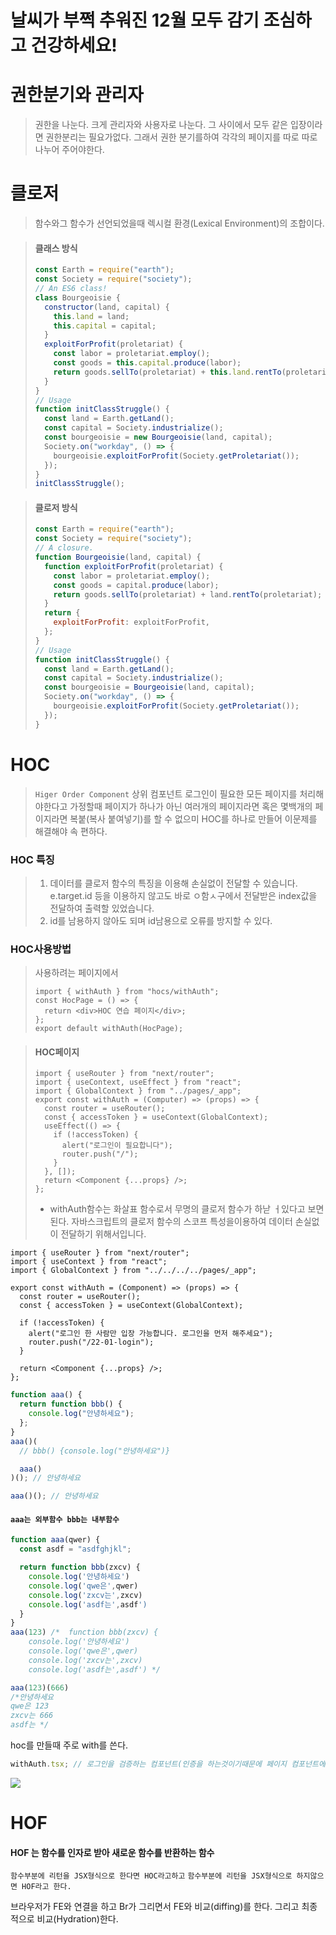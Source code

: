 # 날씨가 부쩍 추워진 12월 모두 감기 조심하고 건강하세요!

# 권한분기와 관리자

> 권한을 나눈다.
> 크게 관리자와 사용자로 나눈다. 그 사이에서 모두 같은 입장이라면 권한분리는 필요가없다. 그래서 권한 분기를하여 각각의 페이지를 따로 따로 나누어 주어야한다.

# 클로저

> 함수와그 함수가 선언되었을때 렉시컬 환경(Lexical Environment)의 조합이다.

> #### 클래스 방식
>
> ```jsx
> const Earth = require("earth");
> const Society = require("society");
> // An ES6 class!
> class Bourgeoisie {
>   constructor(land, capital) {
>     this.land = land;
>     this.capital = capital;
>   }
>   exploitForProfit(proletariat) {
>     const labor = proletariat.employ();
>     const goods = this.capital.produce(labor);
>     return goods.sellTo(proletariat) + this.land.rentTo(proletariat);
>   }
> }
> // Usage
> function initClassStruggle() {
>   const land = Earth.getLand();
>   const capital = Society.industrialize();
>   const bourgeoisie = new Bourgeoisie(land, capital);
>   Society.on("workday", () => {
>     bourgeoisie.exploitForProfit(Society.getProletariat());
>   });
> }
> initClassStruggle();
> ```

> #### 클로저 방식
>
> ```js
> const Earth = require("earth");
> const Society = require("society");
> // A closure.
> function Bourgeoisie(land, capital) {
>   function exploitForProfit(proletariat) {
>     const labor = proletariat.employ();
>     const goods = capital.produce(labor);
>     return goods.sellTo(proletariat) + land.rentTo(proletariat);
>   }
>   return {
>     exploitForProfit: exploitForProfit,
>   };
> }
> // Usage
> function initClassStruggle() {
>   const land = Earth.getLand();
>   const capital = Society.industrialize();
>   const bourgeoisie = Bourgeoisie(land, capital);
>   Society.on("workday", () => {
>     bourgeoisie.exploitForProfit(Society.getProletariat());
>   });
> }
> ```

# HOC

> `Higer Order Component` 상위 컴포넌트
> 로그인이 필요한 모든 페이지를 처리해야한다고 가정할때 페이지가 하나가 아닌 여러개의 페이지라면 혹은 몇백개의 페이지라면 복붙(복사 붙여넣기)를 할 수 없으미 HOC를 하나로 만들어 이문제를 해결해야 속 편하다.

### HOC 특징

> 1. 데이터를 클로저 함수의 특징을 이용해 손실없이 전달할 수 있습니다.
>    e.target.id 등을 이용하지 않고도 바로 ㅇ함ㅅ구에서 전달받은 index값을 전달하여 출력할 있었습니다.
> 2. id를 남용하지 않아도 되며 id남용으로 오류를 방지할 수 있다.

### HOC사용방법

> 사용하려는 페이지에서
>
> ```tsx
> import { withAuth } from "hocs/withAuth";
> const HocPage = () => {
>   return <div>HOC 연습 페이지</div>;
> };
> export default withAuth(HocPage);
> ```

> #### HOC페이지
>
> ```tsx
> import { useRouter } from "next/router";
> import { useContext, useEffect } from "react";
> import { GlobalContext } from "../pages/_app";
> export const withAuth = (Computer) => (props) => {
>   const router = useRouter();
>   const { accessToken } = useContext(GlobalContext);
>   useEffect(() => {
>     if (!accessToken) {
>       alert("로그인이 필요합니다");
>       router.push("/");
>     }
>   }, []);
>   return <Component {...props} />;
> };
> ```
>
> - withAuth함수는 화살표 함수로서 무명의 클로저 함수가 하낟 ㅓ있다고 보면된다.
>   자바스크립트의 클로저 함수의 스코프 특성을이용하여 데이터 손실없이 전달하기 위해서입니다.

```tsx
import { useRouter } from "next/router";
import { useContext } from "react";
import { GlobalContext } from "../../../../pages/_app";

export const withAuth = (Component) => (props) => {
  const router = useRouter();
  const { accessToken } = useContext(GlobalContext);

  if (!accessToken) {
    alert("로그인 한 사람만 입장 가능합니다. 로그인을 먼저 해주세요");
    router.push("/22-01-login");
  }

  return <Component {...props} />;
};
```

```js
function aaa() {
  return function bbb() {
    console.log("안녕하세요");
  };
}
aaa()(
  // bbb() {console.log("안녕하세요")}

  aaa()
)(); // 안녕하세요

aaa()(); // 안녕하세요
```

#### `aaa는 외부함수 bbb는 내부함수`

```js
function aaa(qwer) {
  const asdf = "asdfghjkl";

  return function bbb(zxcv) {
    console.log('안녕하세요')
    console.log('qwe은',qwer)
    console.log('zxcv는',zxcv)
    console.log('asdf는',asdf')
  }
}
aaa(123) /*  function bbb(zxcv) {
    console.log('안녕하세요')
    console.log('qwe은',qwer)
    console.log('zxcv는',zxcv)
    console.log('asdf는',asdf') */

aaa(123)(666)
/*안녕하세요
qwe은 123
zxcv는 666
asdf는 */


```

hoc를 만들때 주로 with를 쓴다.

```js
withAuth.tsx; // 로그인을 검증하는 컴포넌트(인증을 하는것이기때문에 페이지 컴포넌트에만 넣어두면 될것같다
```

![](https://images.velog.io/images/alstjd0051/post/fe4d11c7-7ccf-4003-90c7-1148afbcf5c4/image.png)

# HOF

#### HOF 는 함수를 인자로 받아 새로운 함수를 반환하는 함수

`함수부분에 리턴을 JSX형식으로 한다면 HOC라고하고`
`함수부분에 리턴을 JSX형식으로 하지않으면 HOF라고 한다.`

브라우저가 FE와 연결을 하고 Br가 그리면서 FE와 비교(diffing)를 한다.
그리고 최종적으로 비교(Hydration)한다.
